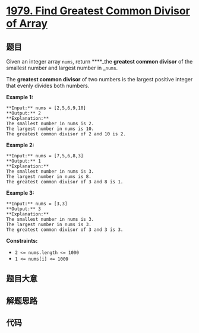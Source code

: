 # [1979. Find Greatest Common Divisor of Array](https://leetcode.com/problems/find-greatest-common-divisor-of-array)

## 题目

Given an integer array `nums`, return ****_the **greatest common divisor** of
the smallest number and largest number in _`nums`.

The **greatest common divisor** of two numbers is the largest positive integer
that evenly divides both numbers.



**Example 1:**

    
    
    **Input:** nums = [2,5,6,9,10]
    **Output:** 2
    **Explanation:**
    The smallest number in nums is 2.
    The largest number in nums is 10.
    The greatest common divisor of 2 and 10 is 2.
    

**Example 2:**

    
    
    **Input:** nums = [7,5,6,8,3]
    **Output:** 1
    **Explanation:**
    The smallest number in nums is 3.
    The largest number in nums is 8.
    The greatest common divisor of 3 and 8 is 1.
    

**Example 3:**

    
    
    **Input:** nums = [3,3]
    **Output:** 3
    **Explanation:**
    The smallest number in nums is 3.
    The largest number in nums is 3.
    The greatest common divisor of 3 and 3 is 3.
    



**Constraints:**

  * `2 <= nums.length <= 1000`
  * `1 <= nums[i] <= 1000`


## 题目大意

## 解题思路

## 代码

```javascript

```
